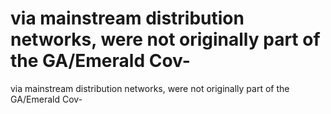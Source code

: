 # via mainstream distribution networks, were not originally part of the GA/Emerald Cov-

via mainstream distribution networks, were not originally part of the GA/Emerald Cov-